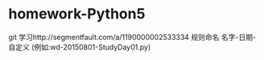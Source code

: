 # homework-Python5
git 学习http://segmentfault.com/a/1190000002533334
规则命名 名字-日期-自定义 (例如:wd-20150801-StudyDay01.py)
